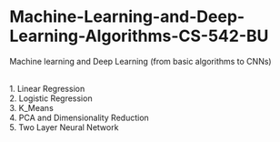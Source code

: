 # Machine-Learning-and-Deep-Learning-Algorithms-CS-542-BU
Machine learning and Deep Learning (from basic algorithms to CNNs)

<br />1. Linear Regression
<br />2. Logistic Regression
<br />3. K_Means
<br />4. PCA and Dimensionality Reduction
<br />5. Two Layer Neural Network
